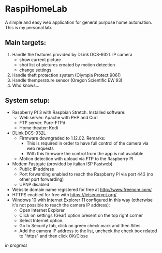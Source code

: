 # RaspiHomeLab
A simple and easy web application for general purpose home automation. This is my personal lab.

## Main targets:
1. Handle the features provided by DLink DCS-932L IP camera
   - show current picture
   - shot list of pictures created by motion detection
   - change settings
1. Handle theft protection system (Olympia Protect 9061)
1. Handle themperature sensor (Oregon Scientific EW 93)
1. Who knows...

## System setup:
- Raspberry PI 3 with Raspbian Stretch. Installed software:
  - Web server: Apache with PHP and Curl
  - FTP server: Pure-FTPd
  - Home theater: Kodi
- DLink DCS-932L
  - Firmware downgraded to 1.12.02. Remarks: 
    - This is required in order to have full control of the camera via web requests
    - With this firmware the control from the app is not available
  - Motion detection with upload via FTP to the Raspberry PI
- Modem Fastgate (provided by italian ISP Fastweb)
  - Public IP address
  - Port forwarding enabled to reach the Raspberry PI via port 443 (no other port forwarding)
  - UPNP disabled
- Website domain name registered for free at http://www.freenom.com/
- HTTPS enabled for free with https://letsencrypt.org/
- Windows 10 with Internet Explorer 11 configured in this way (otherwise it's not possible to reach the camera IP address):
  - Open Internet Explorer
  - Click on settings (Gear) option present on the top right corner
  - Select Internet option
  - Go to Security tab, click on green check mark and then Sites
  - Add the camera IP address to the list, uncheck the check box related to "https" and then click OK/Close


*in progress*
